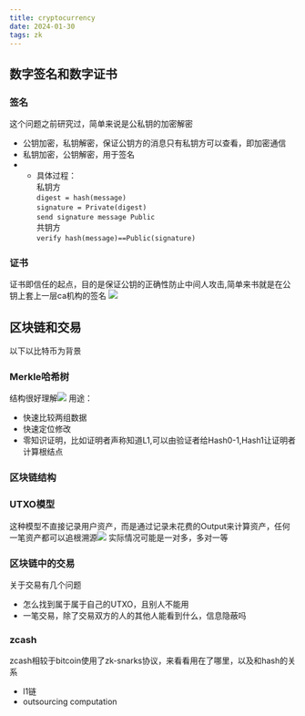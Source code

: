 ```yaml
---
title: cryptocurrency
date: 2024-01-30 
tags: zk
---
```

<!--more-->
## 数字签名和数字证书
### 签名
这个问题之前研究过，简单来说是公私钥的加密解密
- 公钥加密，私钥解密，保证公钥方的消息只有私钥方可以查看，即加密通信
- 私钥加密，公钥解密，用于签名
- - 具体过程：<br>私钥方<br>`digest = hash(message)`<br> `signature = Private(digest)`<br>`send signature message Public`<br>共钥方<br>`verify hash(message)==Public(signature)`
### 证书
证书即信任的起点，目的是保证公钥的正确性防止中间人攻击,简单来书就是在公钥上套上一层ca机构的签名
![](pic/cryptocurrency-ca.jpg)



## 区块链和交易
以下以比特币为背景
### Merkle哈希树
结构很好理解![](pic/cryptocurrency-merkle.png)
用途：
- 快速比较两组数据
- 快速定位修改
- 零知识证明，比如证明者声称知道L1,可以由验证者给Hash0-1,Hash1让证明者计算根结点
### 区块链结构
### UTXO模型
这种模型不直接记录用户资产，而是通过记录未花费的Output来计算资产，任何一笔资产都可以追根溯源![](pic/cryptocurrency-utxo.webp)
实际情况可能是一对多，多对一等
### 区块链中的交易
关于交易有几个问题
- 怎么找到属于属于自己的UTXO，且别人不能用
- 一笔交易，除了交易双方的人的其他人能看到什么，信息隐蔽吗
### zcash
zcash相较于bitcoin使用了zk-snarks协议，来看看用在了哪里，以及和hash的关系


- l1链
- outsourcing computation



